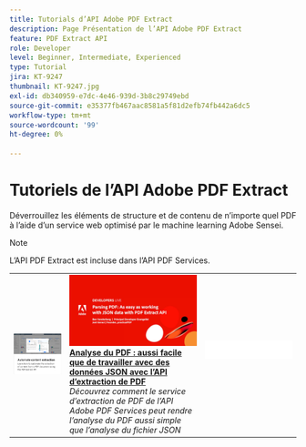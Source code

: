 ```yaml
---
title: Tutorials d’API Adobe PDF Extract
description: Page Présentation de l’API Adobe PDF Extract
feature: PDF Extract API
role: Developer
level: Beginner, Intermediate, Experienced
type: Tutorial
jira: KT-9247
thumbnail: KT-9247.jpg
exl-id: db340959-e7dc-4e46-939d-3b8c29749ebd
source-git-commit: e35377fb467aac8581a5f81d2efb74fb442a6dc5
workflow-type: tm+mt
source-wordcount: '99'
ht-degree: 0%

---
```


# Tutoriels de l’API Adobe PDF Extract

Déverrouillez les éléments de structure et de contenu de n’importe quel PDF à l’aide d’un service web optimisé par le machine learning Adobe Sensei.

>[!NOTE]
>
>L’API PDF Extract est incluse dans l’API PDF Services.

<table style="table-layout:fixed">
<tr>
 <td>
   <a href="automate-content-extraction.md">
      <img alt="Automatisation de l’extraction de contenu" src="assets/automate-content-extraction.png" />
   </a>
  </td>
  <td>
   <a href="https://experienceleague.adobe.com/docs/adobe-developers-live-events/events/2021/oct2021/parsing-pdf.html">
      <img alt="Analyse du PDF : aussi facile que de travailler avec des données JSON avec l’API d’extraction de PDF" src="assets/ParsingPDF_1280.png" />
   </a>
    <div>
   <a href="https://experienceleague.adobe.com/docs/adobe-developers-live-events/events/2021/oct2021/parsing-pdf.html"><strong>Analyse du PDF : aussi facile que de travailler avec des données JSON avec l’API d’extraction de PDF</strong></a>
    </div>
    <em>Découvrez comment le service d’extraction de PDF de l’API Adobe PDF Services peut rendre l’analyse du PDF aussi simple que l’analyse du fichier JSON</em>
    <br>
  </td>
  <td>
    <img alt="Espaceur" src="../assets/WhiteBanner_Placeholder.png" />
    <div>
    <br>
  </td>
</tr>
</table>
